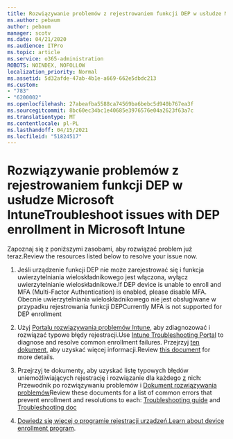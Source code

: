 ```yaml
---
title: Rozwiązywanie problemów z rejestrowaniem funkcji DEP w usłudze Microsoft Intune
ms.author: pebaum
author: pebaum
manager: scotv
ms.date: 04/21/2020
ms.audience: ITPro
ms.topic: article
ms.service: o365-administration
ROBOTS: NOINDEX, NOFOLLOW
localization_priority: Normal
ms.assetid: 5d32afde-47ab-4b1e-a669-662e5dbdc213
ms.custom:
- "783"
- "6200002"
ms.openlocfilehash: 27abeafba5588ca74569ba6bebc5d940b767ea3f
ms.sourcegitcommit: 8bc60ec34bc1e40685e3976576e04a2623f63a7c
ms.translationtype: MT
ms.contentlocale: pl-PL
ms.lasthandoff: 04/15/2021
ms.locfileid: "51824517"
---
```

# <a name="troubleshoot-issues-with-dep-enrollment-in-microsoft-intune"></a><span data-ttu-id="e5d1c-102">Rozwiązywanie problemów z rejestrowaniem funkcji DEP w usłudze Microsoft Intune</span><span class="sxs-lookup"><span data-stu-id="e5d1c-102">Troubleshoot issues with DEP enrollment in Microsoft Intune</span></span>

<span data-ttu-id="e5d1c-103">Zapoznaj się z poniższymi zasobami, aby rozwiązać problem już teraz.</span><span class="sxs-lookup"><span data-stu-id="e5d1c-103">Review the resources listed below to resolve your issue now.</span></span>
  
1. <span data-ttu-id="e5d1c-104">Jeśli urządzenie funkcji DEP nie może zarejestrować się i funkcja uwierzytelniania wieloskładnikowego jest włączona, wyłącz uwierzytelnianie wieloskładnikowe.</span><span class="sxs-lookup"><span data-stu-id="e5d1c-104">If DEP device is unable to enroll and MFA (Multi-Factor Authentication) is enabled, please disable MFA.</span></span> <span data-ttu-id="e5d1c-105">Obecnie uwierzytelniania wieloskładnikowego nie jest obsługiwane w przypadku rejestrowania funkcji DEP</span><span class="sxs-lookup"><span data-stu-id="e5d1c-105">Currently MFA is not supported for DEP enrollment</span></span>

2. <span data-ttu-id="e5d1c-106">Użyj [Portalu rozwiązywania problemów Intune,](https://devicemanagement.microsoft.com/#blade/Microsoft_Intune_DeviceSettings/TroubleshootBlade) aby zdiagnozować i rozwiązać typowe błędy rejestracji.</span><span class="sxs-lookup"><span data-stu-id="e5d1c-106">Use [Intune Troubleshooting Portal](https://devicemanagement.microsoft.com/#blade/Microsoft_Intune_DeviceSettings/TroubleshootBlade) to diagnose and resolve common enrollment failures.</span></span> <span data-ttu-id="e5d1c-107">Przejrzyj [ten dokument,](https://docs.microsoft.com/intune/help-desk-operators) aby uzyskać więcej informacji.</span><span class="sxs-lookup"><span data-stu-id="e5d1c-107">Review [this document](https://docs.microsoft.com/intune/help-desk-operators) for more details.</span></span>

3. <span data-ttu-id="e5d1c-108">Przejrzyj te dokumenty, aby uzyskać listę typowych błędów uniemożliwiających rejestrację i rozwiązanie dla każdego [z](https://support.microsoft.com/help/4039809/troubleshooting-ios-device-enrollment-in-intune) nich: Przewodnik po rozwiązywaniu problemów i [Dokument rozwiązywania problemów](https://docs.microsoft.com/troubleshoot/mem/intune/troubleshoot-device-enrollment-in-intune)</span><span class="sxs-lookup"><span data-stu-id="e5d1c-108">Review these documents for a list of common errors that prevent enrollment and resolutions to each: [Troubleshooting guide](https://support.microsoft.com/help/4039809/troubleshooting-ios-device-enrollment-in-intune) and [Troubleshooting doc](https://docs.microsoft.com/troubleshoot/mem/intune/troubleshoot-device-enrollment-in-intune)</span></span>

4. <span data-ttu-id="e5d1c-109">[Dowiedz się więcej o programie rejestracji urządzeń.](https://docs.microsoft.com/intune/device-enrollment-program-enroll-ios)</span><span class="sxs-lookup"><span data-stu-id="e5d1c-109">[Learn about device enrollment program](https://docs.microsoft.com/intune/device-enrollment-program-enroll-ios).</span></span>

